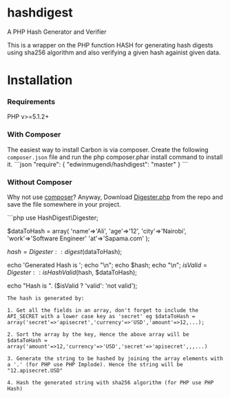 hashdigest
==========

A PHP Hash Generator and Verifier

This is a wrapper on the PHP function HASH for generating hash digests using sha256 algorithm and also verifying a given hash againist given data.

<h1>Installation</h1>
<h3>Requirements</h3>
PHP v>=5.1.2+
<h3>With Composer</h3>
The easiest way to install Carbon is via composer. Create the following <code>composer.json</code> file and run the php composer.phar install command to install it.
```json
"require": {
        "edwinmugendi/hashdigest": "master"
    }
```
<h3>Without Composer</h3>
<p>Why not use <a href="http://getcomposer.org/">composer</a>? Anyway, Download <a href="https://github.com/edwinmugendi/hashdigest/blob/master/src/HashDigest/Digester.php">Digester.php</a> from the repo and save the file somewhere in your project.</p>
```php
<?php
require 'path/to/Digester.php';

use HashDigest\Digester;

$dataToHash = array(
    'name'=>'Ali',
    'age'=>'12',
    'city'=>'Nairobi',
    'work'=>'Software Engineer'
    'at'=>'Sapama.com'
);

$hash = Digester::digest($dataToHash);

echo 'Generated Hash is ';
echo "\n";
echo $hash;
echo "\n";
$isValid = Digester::isHashValid($hash, $dataToHash);

echo "Hash is ". ($isValid ? 'valid': 'not valid');
```
The hash is generated by:

1. Get all the fields in an array, don't forget to include the API_SECRET with a lower case key as 'secret' eg $dataToHash = array('secret'=>'apisecret','currency'=>'USD','amount'=>12,...);

2. Sort the array by the key, Hence the above array will be $dataToHash = array('amount'=>12,'currency'=>'USD','secret'=>'apisecret',,,...)

3. Generate the string to be hashed by joining the array elements with a '.' (for PHP use PHP Implode). Hence the string will be "12.apisecret.USD"

4. Hash the generated string with sha256 algorithm (for PHP use PHP Hash)
